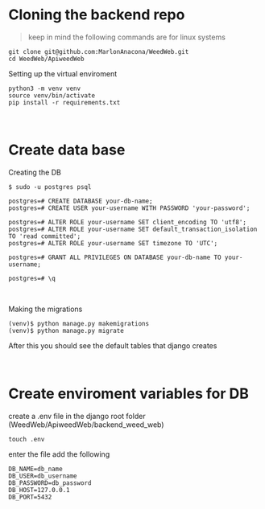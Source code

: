 # Cloning the backend repo

> keep in mind the following commands are for linux systems
```
git clone git@github.com:MarlonAnacona/WeedWeb.git
cd WeedWeb/ApiweedWeb
````
Setting up the virtual enviroment
```
python3 -m venv venv
source venv/bin/activate
pip install -r requirements.txt
```
<br>

# Create data base

Creating the DB
```
$ sudo -u postgres psql
```
```
postgres=# CREATE DATABASE your-db-name;
postgres=# CREATE USER your-username WITH PASSWORD 'your-password';
```
```
postgres=# ALTER ROLE your-username SET client_encoding TO 'utf8';
postgres=# ALTER ROLE your-username SET default_transaction_isolation TO 'read committed';
postgres=# ALTER ROLE your-username SET timezone TO 'UTC';
```
```
postgres=# GRANT ALL PRIVILEGES ON DATABASE your-db-name TO your-username;
```
```
postgres=# \q
```

<br>

Making the migrations
```
(venv)$ python manage.py makemigrations
(venv)$ python manage.py migrate
```
After this you should see the default tables that django creates 

<br>


# Create enviroment variables for DB

create a .env file in the django root folder (WeedWeb/ApiweedWeb/backend_weed_web)

```
touch .env
```

enter the file add the following 

```
DB_NAME=db_name
DB_USER=db_username
DB_PASSWORD=db_password
DB_HOST=127.0.0.1
DB_PORT=5432
```
